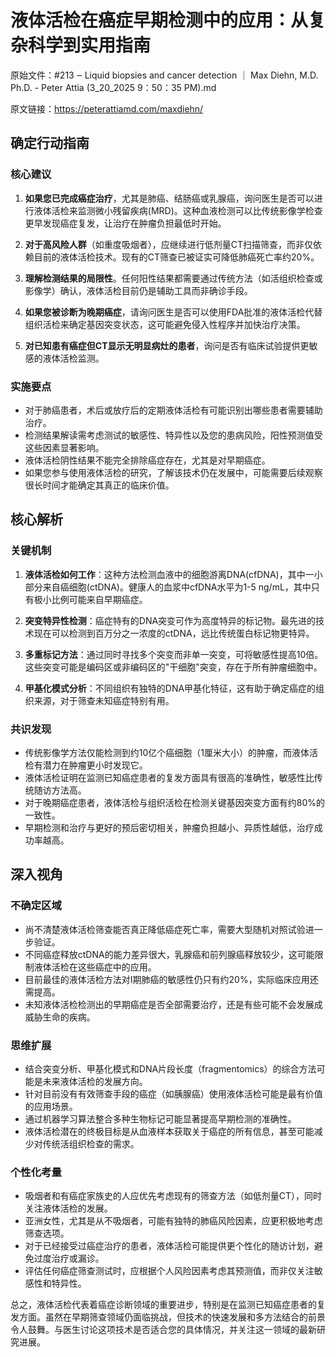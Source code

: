 # 液体活检在癌症早期检测中的应用：从复杂科学到实用指南

原始文件：#213 ‒ Liquid biopsies and cancer detection ｜ Max Diehn, M.D. Ph.D. - Peter Attia (3_20_2025 9：50：35 PM).md

原文链接：https://peterattiamd.com/maxdiehn/

## 确定行动指南

### 核心建议

1. **如果您已完成癌症治疗**，尤其是肺癌、结肠癌或乳腺癌，询问医生是否可以进行液体活检来监测微小残留疾病(MRD)。这种血液检测可以比传统影像学检查更早发现癌症复发，让治疗在肿瘤负担最低时开始。

2. **对于高风险人群**（如重度吸烟者），应继续进行低剂量CT扫描筛查，而非仅依赖目前的液体活检技术。现有的CT筛查已被证实可降低肺癌死亡率约20%。

3. **理解检测结果的局限性**。任何阳性结果都需要通过传统方法（如活组织检查或影像学）确认，液体活检目前仍是辅助工具而非确诊手段。

4. **如果您被诊断为晚期癌症**，请询问医生是否可以使用FDA批准的液体活检代替组织活检来确定基因突变状态，这可能避免侵入性程序并加快治疗决策。

5. **对已知患有癌症但CT显示无明显病灶的患者**，询问是否有临床试验提供更敏感的液体活检监测。

### 实施要点

- 对于肺癌患者，术后或放疗后的定期液体活检有可能识别出哪些患者需要辅助治疗。
- 检测结果解读需考虑测试的敏感性、特异性以及您的患病风险，阳性预测值受这些因素显著影响。
- 液体活检阴性结果不能完全排除癌症存在，尤其是对早期癌症。
- 如果您参与使用液体活检的研究，了解该技术仍在发展中，可能需要后续观察很长时间才能确定其真正的临床价值。

## 核心解析

### 关键机制

1. **液体活检如何工作**：这种方法检测血液中的细胞游离DNA(cfDNA)，其中一小部分来自癌细胞(ctDNA)。健康人的血浆中cfDNA水平为1-5 ng/mL，其中只有极小比例可能来自早期癌症。

2. **突变特异性检测**：癌症特有的DNA突变可作为高度特异的标记物。最先进的技术现在可以检测到百万分之一浓度的ctDNA，远比传统蛋白标记物更特异。

3. **多重标记方法**：通过同时寻找多个突变而非单一突变，可将敏感性提高10倍。这些突变可能是编码区或非编码区的"干细胞"突变，存在于所有肿瘤细胞中。

4. **甲基化模式分析**：不同组织有独特的DNA甲基化特征，这有助于确定癌症的组织来源，对于筛查未知癌症特别有用。

### 共识发现

- 传统影像学方法仅能检测到约10亿个癌细胞（1厘米大小）的肿瘤，而液体活检有潜力在肿瘤更小时发现它。
- 液体活检证明在监测已知癌症患者的复发方面具有很高的准确性，敏感性比传统随访方法高。
- 对于晚期癌症患者，液体活检与组织活检在检测关键基因突变方面有约80%的一致性。
- 早期检测和治疗与更好的预后密切相关，肿瘤负担越小、异质性越低，治疗成功率越高。

## 深入视角

### 不确定区域

- 尚不清楚液体活检筛查能否真正降低癌症死亡率，需要大型随机对照试验进一步验证。
- 不同癌症释放ctDNA的能力差异很大，乳腺癌和前列腺癌释放较少，这可能限制液体活检在这些癌症中的应用。
- 目前最佳的液体活检方法对I期肺癌的敏感性仍只有约20%，实际临床应用还需提高。
- 未知液体活检检测出的早期癌症是否全部需要治疗，还是有些可能不会发展成威胁生命的疾病。

### 思维扩展

- 结合突变分析、甲基化模式和DNA片段长度（fragmentomics）的综合方法可能是未来液体活检的发展方向。
- 针对目前没有有效筛查手段的癌症（如胰腺癌）使用液体活检可能是最有价值的应用场景。
- 通过机器学习算法整合多种生物标记可能显著提高早期检测的准确性。
- 液体活检潜在的终极目标是从血液样本获取关于癌症的所有信息，甚至可能减少对传统活组织检查的需求。

### 个性化考量

- 吸烟者和有癌症家族史的人应优先考虑现有的筛查方法（如低剂量CT），同时关注液体活检的发展。
- 亚洲女性，尤其是从不吸烟者，可能有独特的肺癌风险因素，应更积极地考虑筛查选项。
- 对于已经接受过癌症治疗的患者，液体活检可能提供更个性化的随访计划，避免过度治疗或漏诊。
- 评估任何癌症筛查测试时，应根据个人风险因素考虑其预测值，而非仅关注敏感性和特异性。

总之，液体活检代表着癌症诊断领域的重要进步，特别是在监测已知癌症患者的复发方面。虽然在早期筛查领域仍面临挑战，但技术的快速发展和多方法结合的前景令人鼓舞。与医生讨论这项技术是否适合您的具体情况，并关注这一领域的最新研究进展。